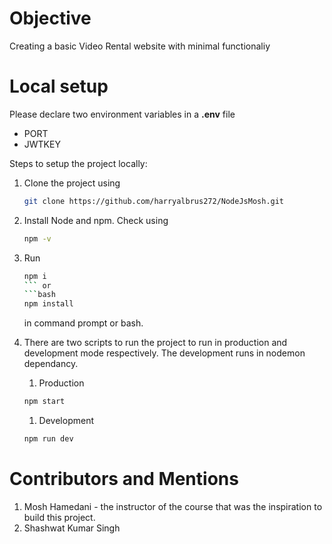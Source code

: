 # Objective
Creating a basic Video Rental website with minimal functionaliy
# Local setup
Please declare two environment variables in a **.env** file
* PORT
* JWTKEY

Steps to setup the project locally:
1. Clone the project using 
   ```bash
   git clone https://github.com/harryalbrus272/NodeJsMosh.git
   ```
2. Install Node and npm. Check using 
   ```bash
   npm -v
   ```
3. Run 
   ```bash
   npm i
   ``` or 
   ```bash
   npm install
   ```
   in command prompt or bash. 
4. There are two scripts to run the project to run in production and development mode respectively. The development runs in nodemon dependancy.
   
   1. Production 
   ```bash
   npm start
   ```
   1. Development 
   ```bash
   npm run dev
   ```

# Contributors and Mentions
1. Mosh Hamedani - the instructor of the course that was the inspiration to build this project.
2. Shashwat Kumar Singh